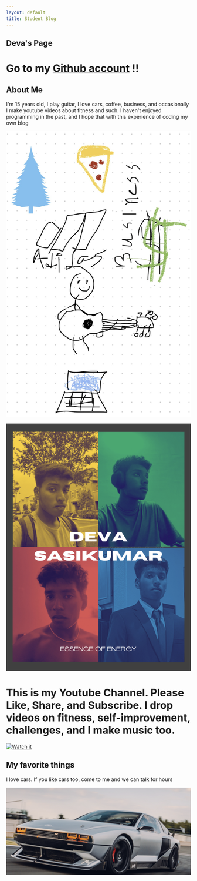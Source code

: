 ```yaml
---
layout: default
title: Student Blog
---
```




## Deva's Page 
Go to my [Github account](https://github.com/devaSas1) !!
==================

## About Me
I'm 15 years old, I play guitar, I love cars, coffee, business, and occasionally I make youtube videos about fitness and such. I haven't enjoyed programming in the past, and I hope that with this experience of coding my own blog  

![](images/image.png)

![](images/Albumcover.png)

# This is my Youtube Channel. Please Like, Share, and Subscribe. I drop videos on fitness, self-improvement, challenges, and I make music too.

[![Watch it](https://img.youtube.com/vi/rXiGE5fbsW4/sddefault.jpg)](https://youtu.be/rXiGE5fbsW4?si=guIZiXYXcEjGxZ87 "DSCZ Channel trailer")  

## My favorite things 
I love cars. If you like cars too, come to me and we can talk for hours

![](images/N_vision_74.png)

